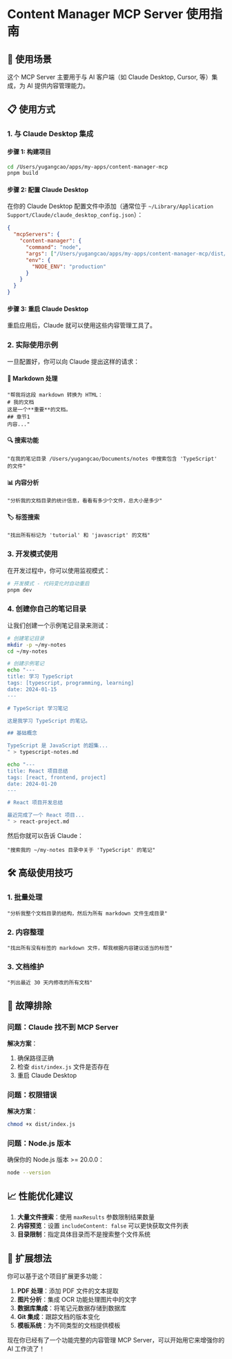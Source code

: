 # Content Manager MCP Server 使用指南

## 🎯 使用场景

这个 MCP Server 主要用于与 AI 客户端（如 Claude Desktop, Cursor, 等）集成，为 AI 提供内容管理能力。

## 📋 使用方式

### 1. 与 Claude Desktop 集成

#### 步骤 1: 构建项目
```bash
cd /Users/yugangcao/apps/my-apps/content-manager-mcp
pnpm build
```

#### 步骤 2: 配置 Claude Desktop
在你的 Claude Desktop 配置文件中添加（通常位于 `~/Library/Application Support/Claude/claude_desktop_config.json`）：

```json
{
  "mcpServers": {
    "content-manager": {
      "command": "node",
      "args": ["/Users/yugangcao/apps/my-apps/content-manager-mcp/dist/index.js"],
      "env": {
        "NODE_ENV": "production"
      }
    }
  }
}
```

#### 步骤 3: 重启 Claude Desktop
重启应用后，Claude 就可以使用这些内容管理工具了。

### 2. 实际使用示例

一旦配置好，你可以向 Claude 提出这样的请求：

#### 📝 Markdown 处理
```
"帮我将这段 markdown 转换为 HTML：
# 我的文档
这是一个**重要**的文档。
## 章节1
内容..."
```

#### 🔍 搜索功能
```
"在我的笔记目录 /Users/yugangcao/Documents/notes 中搜索包含 'TypeScript' 的文件"
```

#### 📊 内容分析
```
"分析我的文档目录的统计信息，看看有多少个文件，总大小是多少"
```

#### 🏷️ 标签搜索
```
"找出所有标记为 'tutorial' 和 'javascript' 的文档"
```

### 3. 开发模式使用

在开发过程中，你可以使用监视模式：

```bash
# 开发模式 - 代码变化时自动重启
pnpm dev
```

### 4. 创建你自己的笔记目录

让我们创建一个示例笔记目录来测试：

```bash
# 创建笔记目录
mkdir -p ~/my-notes
cd ~/my-notes

# 创建示例笔记
echo "---
title: 学习 TypeScript
tags: [typescript, programming, learning]
date: 2024-01-15
---

# TypeScript 学习笔记

这是我学习 TypeScript 的笔记。

## 基础概念

TypeScript 是 JavaScript 的超集...
" > typescript-notes.md

echo "---
title: React 项目总结
tags: [react, frontend, project]
date: 2024-01-20
---

# React 项目开发总结

最近完成了一个 React 项目...
" > react-project.md
```

然后你就可以告诉 Claude：
```
"搜索我的 ~/my-notes 目录中关于 'TypeScript' 的笔记"
```

## 🛠 高级使用技巧

### 1. 批量处理
```
"分析我整个文档目录的结构，然后为所有 markdown 文件生成目录"
```

### 2. 内容整理
```
"找出所有没有标签的 markdown 文件，帮我根据内容建议适当的标签"
```

### 3. 文档维护
```
"列出最近 30 天内修改的所有文档"
```

## 🔧 故障排除

### 问题：Claude 找不到 MCP Server
**解决方案**：
1. 确保路径正确
2. 检查 `dist/index.js` 文件是否存在
3. 重启 Claude Desktop

### 问题：权限错误
**解决方案**：
```bash
chmod +x dist/index.js
```

### 问题：Node.js 版本
确保你的 Node.js 版本 >= 20.0.0：
```bash
node --version
```

## 📈 性能优化建议

1. **大量文件搜索**：使用 `maxResults` 参数限制结果数量
2. **内容预览**：设置 `includeContent: false` 可以更快获取文件列表
3. **目录限制**：指定具体目录而不是搜索整个文件系统

## 🎨 扩展想法

你可以基于这个项目扩展更多功能：

1. **PDF 处理**：添加 PDF 文件的文本提取
2. **图片分析**：集成 OCR 功能处理图片中的文字
3. **数据库集成**：将笔记元数据存储到数据库
4. **Git 集成**：跟踪文档的版本变化
5. **模板系统**：为不同类型的文档提供模板

现在你已经有了一个功能完整的内容管理 MCP Server，可以开始用它来增强你的 AI 工作流了！
